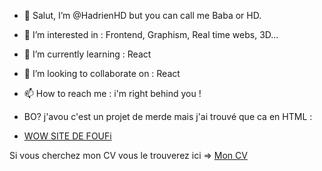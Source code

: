 - 👋 Salut, I’m @HadrienHD but you can call me Baba or HD.
- 👀 I’m interested in : Frontend, Graphism, Real time webs, 3D...
- 🌱 I’m currently learning : React
- 💞️ I’m looking to collaborate on : React
- 📫 How to reach me : i'm right behind you !


- BO? j'avou c'est un projet de merde mais j'ai trouvé que ca en HTML :
- <a href="https://hadrienhd.github.io/HadrienHD/" target="_blank">WOW SITE DE FOUFi</a>

Si vous cherchez mon CV vous le trouverez ici => <a href="https://hadrienhd.github.io/HadrienHD/CV/cv.pdf" target="_blank">Mon CV</a>
